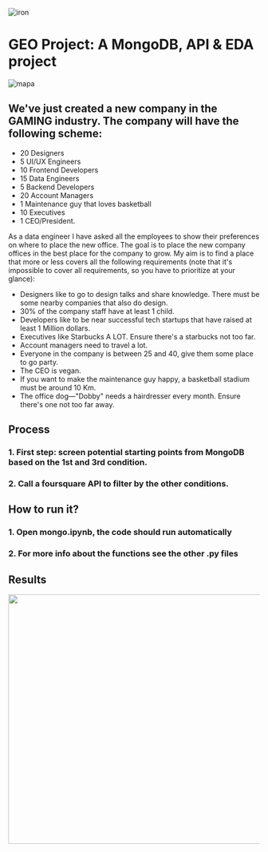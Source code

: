 ![iron](https://coursereport-s3-production.global.ssl.fastly.net/uploads/school/logo/84/original/logo-ironhack-blue.png)


# GEO Project: A MongoDB, API & EDA project

![mapa](https://res.cloudinary.com/sblink/_/og_image.png)

## We've just created a new company in the GAMING industry. The company will have the following scheme:

- 20 Designers
- 5 UI/UX Engineers
- 10 Frontend Developers
- 15 Data Engineers
- 5 Backend Developers
- 20 Account Managers
- 1 Maintenance guy that loves basketball
- 10 Executives
- 1 CEO/President.

As a data engineer I have asked all the employees to show their preferences on where to place the new office. The goal is to place the new company offices in the best place for the company to grow. My aim is to find a place that more or less covers all the following requirements (note that it's impossible to cover all requirements, so you have to prioritize at your glance):

- Designers like to go to design talks and share knowledge. There must be some nearby companies that also do design.
- 30% of the company staff have at least 1 child.
- Developers like to be near successful tech startups that have raised at least 1 Million dollars.
- Executives like Starbucks A LOT. Ensure there's a starbucks not too far.
- Account managers need to travel a lot.
- Everyone in the company is between 25 and 40, give them some place to go party.
- The CEO is vegan.
- If you want to make the maintenance guy happy, a basketball stadium must be around 10 Km.
- The office dog—"Dobby" needs a hairdresser every month. Ensure there's one not too far away.


## Process

### 1. First step: screen potential starting points from MongoDB based on the 1st and 3rd condition.


### 2. Call a foursquare API to filter by the other conditions.


## How to run it?

### 1. Open mongo.ipynb, the code should run automatically
### 2. For more info about the functions see the other .py files


## Results

<p align="center">
  <img src="images/initial_map.html" width="1000" height="500">
</p>








